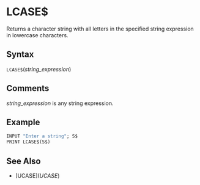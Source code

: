 # LCASE$

Returns a character string with all letters in the specified string expression in lowercase characters.

## Syntax

`LCASE$`(*string_expression*)

## Comments

*string_expression* is any string expression.

## Example

```vb
INPUT "Enter a string"; S$
PRINT LCASE$(S$)
```

## See Also

- [UCASE$](UCASE$)
